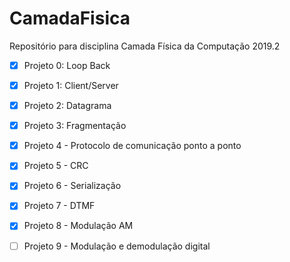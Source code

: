 # CamadaFisica
Repositório para disciplina Camada Física da Computação 2019.2

- [x] Projeto 0: Loop Back

- [x] Projeto 1: Client/Server

- [x] Projeto 2: Datagrama

- [x] Projeto 3: Fragmentação

- [x] Projeto 4 - Protocolo de comunicação ponto a ponto

- [x] Projeto 5 - CRC

- [x] Projeto 6 - Serialização

- [x] Projeto 7 - DTMF

- [x] Projeto 8 - Modulação AM

- [ ] Projeto 9 - Modulação e demodulação digital
